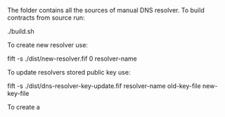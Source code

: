 The folder contains all the sources of manual DNS resolver.
To build contracts from source run: 

./build.sh

To create new resolver use:

fift -s ./dist/new-resolver.fif 0 resolver-name

To update resolvers stored public key use:

fift -s ./dist/dns-resolver-key-update.fif resolver-name old-key-file new-key-file

To create a